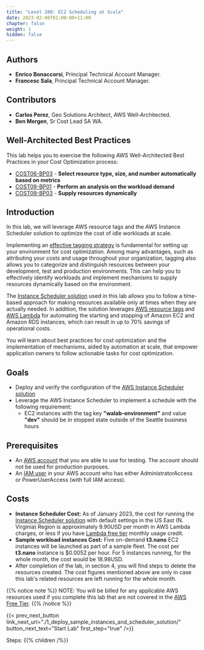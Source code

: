 ```yaml
---
title: "Level 200: EC2 Scheduling at Scale"
date: 2023-02-06T01:00:00+11:00
chapter: false
weight: 1
hidden: false
---
```


## Authors
* **Enrico Bonaccorsi**, Principal Technical Account Manager.
* **Francesc Sala**, Principal Technical Account Manager.

## Contributors
* **Carlos Perez**, Geo Solutions Architect, AWS Well-Architected.
* **Ben Mergen**, Sr Cost Lead SA WA.

## Well-Architected Best Practices

This lab helps you to exercise the following AWS Well-Architected Best Practices in your Cost Optimization process:

* [COST06-BP03](https://docs.aws.amazon.com/wellarchitected/latest/cost-optimization-pillar/cost_type_size_number_resources_metrics.html) - **Select resource type, size, and number automatically based on metrics**
* [COST09-BP01](https://docs.aws.amazon.com/wellarchitected/latest/cost-optimization-pillar/cost_manage_demand_resources_cost_analysis.html) - **Perform an analysis on the workload demand**
* [COST09-BP03](https://docs.aws.amazon.com/wellarchitected/latest/cost-optimization-pillar/cost_manage_demand_resources_dynamic.html) - **Supply resources dynamically**


## Introduction

In this lab, we will leverage AWS resource tags and the AWS Instance Scheduler solution to optimize the cost of idle workloads at scale.

Implementing an [effective tagging strategy](https://docs.aws.amazon.com/whitepapers/latest/cost-optimization-laying-the-foundation/tagging.html) is fundamental for setting up your environment for cost optimization. Among many advantages, such as attributing your costs and usage throughout your organization, tagging also allows you to categorize and distinguish resources between your development, test and production environments. This can help you to effectively identify workloads and implement mechanisms to supply resources dynamically based on the environment.

The [Instance Scheduler solution](https://aws.amazon.com/solutions/implementations/instance-scheduler-on-aws/) used in this lab allows you to follow a time-based approach for making resources available only at times when they are actually needed. In addition, the solution leverages [AWS resource tags](https://docs.aws.amazon.com/tag-editor/latest/userguide/tagging.html) and [AWS Lambda](https://aws.amazon.com/lambda/) for automating the starting and stopping of Amazon EC2 and Amazon RDS instances, which can result in up to 70% savings of operational costs.

You will learn about best practices for cost optimization and the implementation of mechanisms, aided by automation at scale, that empower application owners to follow actionable tasks for cost optimization.



## Goals

* Deploy and verify the configuration of the [AWS Instance Scheduler solution](https://aws.amazon.com/solutions/implementations/instance-scheduler-on-aws/)
* Leverage the AWS Instance Scheduler to implement a schedule with the following requirement:
    * EC2 instances with the tag key **"walab-environment"** and value **"dev"** should be in stopped state outside of the Seattle business hours


## Prerequisites

* An [AWS account](https://portal.aws.amazon.com/gp/aws/developer/registration/index.html) that you are able to use for testing. The account should not be used for production purposes.
* An [IAM user](https://docs.aws.amazon.com/IAM/latest/UserGuide/id_users.html) in your AWS account who has either AdministratorAccess or PowerUserAccess (with full IAM access).

## Costs

* **Instance Scheduler Cost:** As of January 2023, the cost for running the [Instance Scheduler solution](https://docs.aws.amazon.com/solutions/latest/instance-scheduler-on-aws/cost.html) with default settings in the US East (N. Virginia) Region is approximately 9.90USD per month in AWS Lambda charges, or less if you have [Lambda free tier](https://aws.amazon.com/lambda/pricing/) monthly usage credit.
* **Sample workload instances Cost:** Five on-demand **t3.nano** EC2 instances will be launched as part of a sample fleet. The cost per **t3.nano** instance is $0.0052 per hour. For 5 instances running, for the whole month, the cost would be 18.98USD.
* After completion of the lab, in section 4, you will find steps to delete the resources created. The cost figures mentioned above are only in case this lab's related resources are left running for the whole month.

{{% notice note %}}
NOTE: You will be billed for any applicable AWS resources used if you complete this lab that are not covered in the [AWS Free Tier](https://aws.amazon.com/free/).
{{% /notice %}}

{{< prev_next_button link_next_url="./1_deploy_sample_instances_and_scheduler_solution/" button_next_text="Start Lab" first_step="true" />}}

Steps:
{{% children  /%}}
